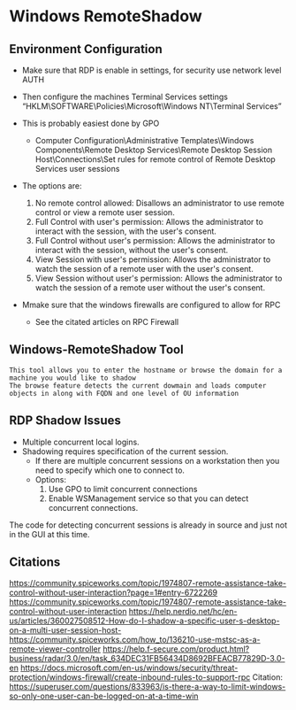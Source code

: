 # Windows RemoteShadow
 
## Environment Configuration

- Make sure that RDP is enable in settings, for security use network level AUTH
- Then configure the machines Terminal Services settings “HKLM\SOFTWARE\Policies\Microsoft\Windows NT\Terminal Services” 
 - This is probably easiest done by GPO
   - Computer Configuration\Administrative Templates\Windows Components\Remote Desktop Services\Remote Desktop Session Host\Connections\Set rules for remote control of Remote Desktop Services user sessions
 - The options are:
      1. No remote control allowed: Disallows an administrator to use remote control or view a remote user session.
      2. Full Control with user's permission: Allows the administrator to interact with the session, with the user's consent.
      3. Full Control without user's permission: Allows the administrator to interact with the session, without the user's consent.
      4. View Session with user's permission: Allows the administrator to watch the session of a remote user with the user's consent. 
      5. View Session without user's permission: Allows the administrator to watch the session of a remote user without the user's consent.
 
- Mmake sure that the windows firewalls are configured to allow for RPC
  - See the citated articles on RPC Firewall

## Windows-RemoteShadow Tool
    This tool allows you to enter the hostname or browse the domain for a machine you would like to shadow
    The browse feature detects the current dowmain and loads computer objects in along with FQDN and one level of OU information


## RDP Shadow Issues
- Multiple concurrent local logins.
- Shadowing requires specification of the current session.
  -	If there are multiple concurrent sessions on a workstation then you need to specify which one to connect to.
  - Options:
    1.	Use GPO to limit concurrent connections
    2.	Enable WSManagement service so that you can detect concurrent connections. 

The code for detecting concurrent sessions is already in source and just not in the GUI at this time.






## Citations
https://community.spiceworks.com/topic/1974807-remote-assistance-take-control-without-user-interaction?page=1#entry-6722269
https://community.spiceworks.com/topic/1974807-remote-assistance-take-control-without-user-interaction
https://help.nerdio.net/hc/en-us/articles/360027508512-How-do-I-shadow-a-specific-user-s-desktop-on-a-multi-user-session-host-
https://community.spiceworks.com/how_to/136210-use-mstsc-as-a-remote-viewer-controller
https://help.f-secure.com/product.html?business/radar/3.0/en/task_634DEC31FB56434D8692BFEACB77829D-3.0-en
https://docs.microsoft.com/en-us/windows/security/threat-protection/windows-firewall/create-inbound-rules-to-support-rpc
Citation: https://superuser.com/questions/833963/is-there-a-way-to-limit-windows-so-only-one-user-can-be-logged-on-at-a-time-win
